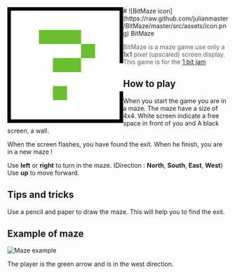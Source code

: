 <img src="src/assets/icon.png" align="left" />
# ![BitMaze icon](https://raw.github.com/julianmaster/BitMaze/master/src/assets/icon.png) BitMaze

> BitMaze is a maze game use only a **1x1** pixel (upscaled) screen display. This game is for the [1 bit jam](https://itch.io/jam/bit-jam)

## How to play

When you start the game you are in a maze. The maze have a size of 4x4. White screen indicate a free space in front of you and A black screen, a wall.


When the screen flashes, you have found the exit. When he finish, you are in a new maze !


Use **left** or **right** to turn in the maze. (Direction : **North**, **South**, **East**, **West**)  
Use **up** to move forward.

## Tips and tricks

Use a pencil and paper to draw the maze. This will help you to find the exit.

## Example of maze

![Maze example](https://raw.github.com/julianmaster/BitMaze/master/readme-media/maze_example.png)

The player is the green arrow and is in the west direction.